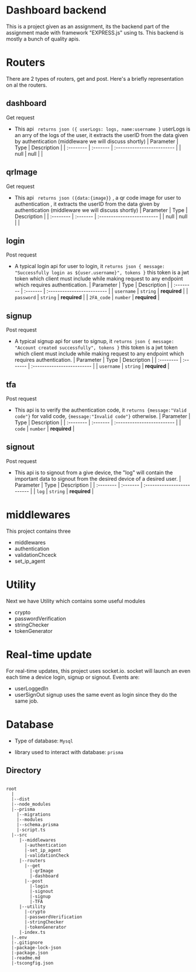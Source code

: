 
# Dashboard backend

This is a project given as an assignment, its the backend part of the assignment made with framework "EXPRESS.js" using ts.
This backend is mostly a bunch of quality apis.

# Routers
There are 2 types of routers, get and post. Here's a briefly representation on al the routers.


## dashboard 
Get request
- This api ` returns json ({ userLogs: logs, name:username }`  userLogs is an arry of the logs of the user, it extracts the userID from the data given by authentication (middleware we will discuss shortly)
| Parameter | Type     | Description                |
| :-------- | :------- | :------------------------- |
| null | null |  |

## qrImage 
Get request
- This api ` returns json ({data:{image}}` , a qr code image for user to authentication , it extracts the userID from the data given by authentication (middleware we will discuss shortly) 
| Parameter | Type     | Description                |
| :-------- | :------- | :------------------------- |
| null | null | |

## login 
Post request
- A typical login api for user to login, it `returns json { message: "Successfully login as ${user.username}", tokens }` this token is a jwt token which client must include while making request to any endpoint which requires authentication.
| Parameter | Type     | Description                |
| :-------- | :------- | :------------------------- |
| `username` | `string` | **required** |
| `password` | `string` | **required** |
| `2FA_code` | `number` | **required** |

## signup 
Post request
- A typical signup api for user to signup, it ` returns json { message: "Account created successfully", tokens } ` this token is a jwt token which client must include while making request to any endpoint which requires authentication.
| Parameter | Type     | Description                |
| :-------- | :------- | :------------------------- |
| `username` | `string` | **required** |

## tfa 
Post request
- This api is to verify the authentication code, it `returns {message:"Valid code"}` for valid code, `{message:"Invalid code"}` otherwise.
| Parameter | Type     | Description                |
| :-------- | :------- | :------------------------- |
| `code` | `number` | **required** |


## signout 
Post request
- This api is to signout from a give device, the "log" will contain the important data to signout from the desired device of a desired user.
| Parameter | Type     | Description                |
| :-------- | :------- | :------------------------- |
| `log` | `string` | **required** |

# middlewares

This project contains three
- middlewares
- authentication
- validationChceck
- set_ip_agent

# Utility

Next we have Utility which contains some useful modules     
- crypto
- passwordVerification
- stringChecker
- tokenGenerator

# Real-time update
For real-time updates, this project uses socket.io. socket will launch an even each time a device login, signup or signout. Events are: 
- userLoggedIn
- userSignOut
signup uses the same event as login since they do the same job.

# Database
- Type of database: `Mysql`

- library used to interact with database: `prisma`

## Directory
```

root
  |
  |--dist
  |--node_modules
  |--prisma
    |--migrations
    |--modules
    |--schema.prisma
    |-script.ts
  |--src
     |--middlewares
       |-authentication
       |-set_ip_agent
       |-validationCheck
     |--routers
       |--get
         |-qrImage
         |-dashboard
       |--post
         |-login
         |-signout
         |-signup
         |-TFA
     |--utility
       |-crypto
       |-passwordVerification
       |-stringChecker
       |-tokenGenerator
     |-index.ts
  |-.env
  |-.gitignore
  |-package-lock-json
  |-package.json
  |-readme.md
  |-tscongfig.json